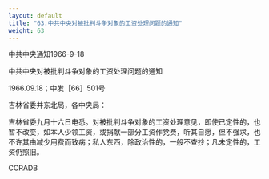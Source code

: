 ```yaml
---
layout: default
title: "63.中共中央对被批判斗争对象的工资处理问题的通知"
weight: 63
---
```


中共中央通知1966-9-18

中共中央对被批判斗争对象的工资处理问题的通知

1966.09.18；中发［66］501号

吉林省委并东北局，各中央局：

吉林省委九月十六日电悉。对被批判斗争对象的工资处理意见，即使已定性的，也暂不改变，如本人少领工资，或捐献一部分工资作党费，听其自愿，但不强求，也不许其由减少用费而致病；私人东西，除政治性的，一般不查抄；凡未定性的，工资仍照旧。

CCRADB

